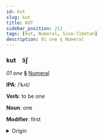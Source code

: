 ```yaml
---
id: kut
slug: kut
title: KUT
sidebar_position: 212
tags: [kut, Numeral, Sino-Tibetan]
description: 01 one § Numeral
---
```


### kut&emsp;<span kind="abugida">ɔ̆ʃ</span>

*01 one* **§** [Numeral](../../tags/Numeral)

**IPA**: /ˈkʌt/

**Verb**: to be one

**Noun**: one

**Modifier**: first

<details>
    <summary>Origin</summary>
    Zou khèt /kʰət˧˩/<br/>
    <em>Sino-Tibetan Language Family</em>
</details>